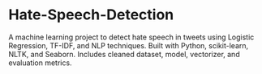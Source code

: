 # Hate-Speech-Detection
A machine learning project to detect hate speech in tweets using Logistic Regression, TF-IDF, and NLP techniques. Built with Python, scikit-learn, NLTK, and Seaborn. Includes cleaned dataset, model, vectorizer, and evaluation metrics.
